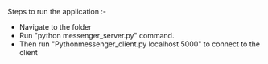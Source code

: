 Steps to run the application :-
* Navigate to the folder
* Run "python messenger_server.py" command.
* Then run "Pythonmessenger_client.py localhost 5000" to connect to the client